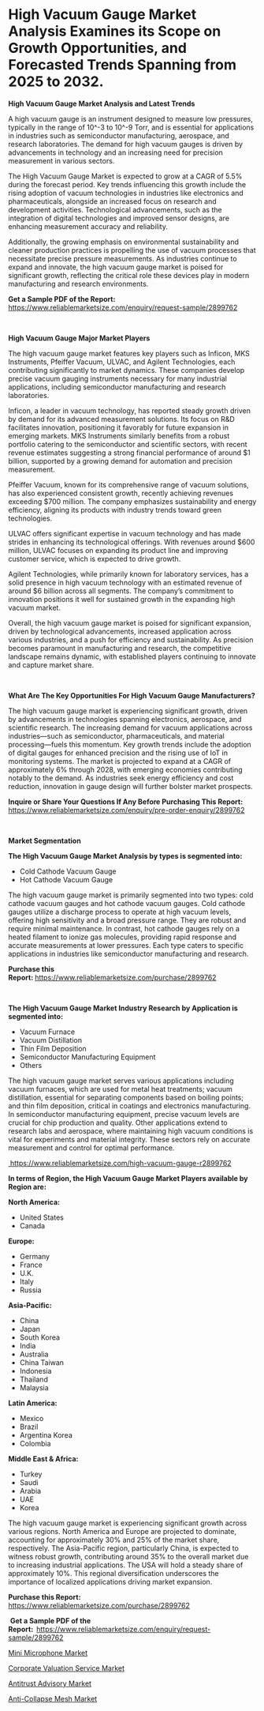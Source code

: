 <p><h1>High Vacuum Gauge Market Analysis Examines its Scope on Growth Opportunities, and Forecasted Trends Spanning from 2025 to 2032.</h1></p><p><strong>High Vacuum Gauge Market Analysis and Latest Trends</strong></p>
<p><p>A high vacuum gauge is an instrument designed to measure low pressures, typically in the range of 10^-3 to 10^-9 Torr, and is essential for applications in industries such as semiconductor manufacturing, aerospace, and research laboratories. The demand for high vacuum gauges is driven by advancements in technology and an increasing need for precision measurement in various sectors.</p><p>The High Vacuum Gauge Market is expected to grow at a CAGR of 5.5% during the forecast period. Key trends influencing this growth include the rising adoption of vacuum technologies in industries like electronics and pharmaceuticals, alongside an increased focus on research and development activities. Technological advancements, such as the integration of digital technologies and improved sensor designs, are enhancing measurement accuracy and reliability.</p><p>Additionally, the growing emphasis on environmental sustainability and cleaner production practices is propelling the use of vacuum processes that necessitate precise pressure measurements. As industries continue to expand and innovate, the high vacuum gauge market is poised for significant growth, reflecting the critical role these devices play in modern manufacturing and research environments.</p></p>
<p><strong>Get a Sample PDF of the Report:&nbsp;</strong> <a href="https://www.reliablemarketsize.com/enquiry/request-sample/2899762?utm_campaign=1103&utm_medium=2&utm_source=Github&utm_content=ia&utm_term=16032025&utm_id=high-vacuum-gauge">https://www.reliablemarketsize.com/enquiry/request-sample/2899762</a></p>
<p>&nbsp;</p>
<p><strong>High Vacuum Gauge Major Market Players</strong></p>
<p><p>The high vacuum gauge market features key players such as Inficon, MKS Instruments, Pfeiffer Vacuum, ULVAC, and Agilent Technologies, each contributing significantly to market dynamics. These companies develop precise vacuum gauging instruments necessary for many industrial applications, including semiconductor manufacturing and research laboratories.</p><p>Inficon, a leader in vacuum technology, has reported steady growth driven by demand for its advanced measurement solutions. Its focus on R&D facilitates innovation, positioning it favorably for future expansion in emerging markets. MKS Instruments similarly benefits from a robust portfolio catering to the semiconductor and scientific sectors, with recent revenue estimates suggesting a strong financial performance of around $1 billion, supported by a growing demand for automation and precision measurement.</p><p>Pfeiffer Vacuum, known for its comprehensive range of vacuum solutions, has also experienced consistent growth, recently achieving revenues exceeding $700 million. The company emphasizes sustainability and energy efficiency, aligning its products with industry trends toward green technologies.</p><p>ULVAC offers significant expertise in vacuum technology and has made strides in enhancing its technological offerings. With revenues around $600 million, ULVAC focuses on expanding its product line and improving customer service, which is expected to drive growth.</p><p>Agilent Technologies, while primarily known for laboratory services, has a solid presence in high vacuum technology with an estimated revenue of around $6 billion across all segments. The company’s commitment to innovation positions it well for sustained growth in the expanding high vacuum market.</p><p>Overall, the high vacuum gauge market is poised for significant expansion, driven by technological advancements, increased application across various industries, and a push for efficiency and sustainability. As precision becomes paramount in manufacturing and research, the competitive landscape remains dynamic, with established players continuing to innovate and capture market share.</p></p>
<p>&nbsp;</p>
<p><strong>What Are The Key Opportunities For High Vacuum Gauge Manufacturers?</strong></p>
<p><p>The high vacuum gauge market is experiencing significant growth, driven by advancements in technologies spanning electronics, aerospace, and scientific research. The increasing demand for vacuum applications across industries—such as semiconductor, pharmaceuticals, and material processing—fuels this momentum. Key growth trends include the adoption of digital gauges for enhanced precision and the rising use of IoT in monitoring systems. The market is projected to expand at a CAGR of approximately 6% through 2028, with emerging economies contributing notably to the demand. As industries seek energy efficiency and cost reduction, innovation in gauge design will further bolster market prospects.</p></p>
<p><strong>Inquire or Share Your Questions If Any Before Purchasing This Report:</strong> <a href="https://www.reliablemarketsize.com/enquiry/pre-order-enquiry/2899762?utm_campaign=1103&utm_medium=2&utm_source=Github&utm_content=ia&utm_term=16032025&utm_id=high-vacuum-gauge">https://www.reliablemarketsize.com/enquiry/pre-order-enquiry/2899762</a></p>
<p>&nbsp;</p>
<p><strong>Market Segmentation</strong></p>
<p><strong>The High Vacuum Gauge Market Analysis by types is segmented into:</strong></p>
<p><ul><li>Cold Cathode Vacuum Gauge</li><li>Hot Cathode Vacuum Gauge</li></ul></p>
<p><p>The high vacuum gauge market is primarily segmented into two types: cold cathode vacuum gauges and hot cathode vacuum gauges. Cold cathode gauges utilize a discharge process to operate at high vacuum levels, offering high sensitivity and a broad pressure range. They are robust and require minimal maintenance. In contrast, hot cathode gauges rely on a heated filament to ionize gas molecules, providing rapid response and accurate measurements at lower pressures. Each type caters to specific applications in industries like semiconductor manufacturing and research.</p></p>
<p><strong>Purchase this Report:&nbsp;</strong><a href="https://www.reliablemarketsize.com/purchase/2899762?utm_campaign=1103&utm_medium=2&utm_source=Github&utm_content=ia&utm_term=16032025&utm_id=high-vacuum-gauge">https://www.reliablemarketsize.com/purchase/2899762</a></p>
<p>&nbsp;</p>
<p><strong>The High Vacuum Gauge Market Industry Research by Application is segmented into:</strong></p>
<p><ul><li>Vacuum Furnace</li><li>Vacuum Distillation</li><li>Thin Film Deposition</li><li>Semiconductor Manufacturing Equipment</li><li>Others</li></ul></p>
<p><p>The high vacuum gauge market serves various applications including vacuum furnaces, which are used for metal heat treatments; vacuum distillation, essential for separating components based on boiling points; and thin film deposition, critical in coatings and electronics manufacturing. In semiconductor manufacturing equipment, precise vacuum levels are crucial for chip production and quality. Other applications extend to research labs and aerospace, where maintaining high vacuum conditions is vital for experiments and material integrity. These sectors rely on accurate measurement and control for optimal performance.</p></p>
<p><a href="https://www.reliablemarketsize.com/high-vacuum-gauge-r2899762?utm_campaign=1103&utm_medium=2&utm_source=Github&utm_content=ia&utm_term=16032025&utm_id=high-vacuum-gauge">&nbsp;https://www.reliablemarketsize.com/high-vacuum-gauge-r2899762</a></p>
<p><strong>In terms of Region, the High Vacuum Gauge Market Players available by Region are:</strong></p>
<p>
    <p> <strong> North America: </strong>
        <ul>
            <li>United States</li>
            <li>Canada</li>
        </ul>
        </p> 
    <p> <strong> Europe: </strong>
        <ul>
            <li>Germany</li>
            <li>France</li>
            <li>U.K.</li>
            <li>Italy</li>
            <li>Russia</li>
        </ul>
        </p> 
    <p> <strong> Asia-Pacific: </strong>
        <ul>
            <li>China</li>
            <li>Japan</li>
            <li>South Korea</li>
            <li>India</li>
            <li>Australia</li>
            <li>China Taiwan</li>
            <li>Indonesia</li>
            <li>Thailand</li>
            <li>Malaysia</li>
        </ul>
        </p> 
    <p> <strong> Latin America: </strong>
        <ul>
            <li>Mexico</li>
            <li>Brazil</li>
            <li>Argentina Korea</li>
            <li>Colombia</li>
        </ul>
        </p> 
    <p> <strong> Middle East & Africa: </strong>
        <ul>
            <li>Turkey</li>
            <li>Saudi</li>
            <li>Arabia</li>
            <li>UAE</li>
            <li>Korea</li>
        </ul>
    </p>
    </p>
<p><p>The high vacuum gauge market is experiencing significant growth across various regions. North America and Europe are projected to dominate, accounting for approximately 30% and 25% of the market share, respectively. The Asia-Pacific region, particularly China, is expected to witness robust growth, contributing around 35% to the overall market due to increasing industrial applications. The USA will hold a steady share of approximately 10%. This regional diversification underscores the importance of localized applications driving market expansion.</p></p>
<p><strong>Purchase this Report: </strong><a href="https://www.reliablemarketsize.com/purchase/2899762?utm_campaign=1103&utm_medium=2&utm_source=Github&utm_content=ia&utm_term=16032025&utm_id=high-vacuum-gauge">https://www.reliablemarketsize.com/purchase/2899762</a></p>
<p>&nbsp;<strong>Get a Sample PDF of the Report:&nbsp;&nbsp;</strong><a href="https://www.reliablemarketsize.com/enquiry/request-sample/2899762?utm_campaign=1103&utm_medium=2&utm_source=Github&utm_content=ia&utm_term=16032025&utm_id=high-vacuum-gauge">https://www.reliablemarketsize.com/enquiry/request-sample/2899762</a></p>
<p><strong></strong></p>
<p><p><a href="https://github.com/maikefelanc3/Market-Research-Report-List-1/blob/main/mini-microphone-market.md?utm_campaign=1103&utm_medium=2&utm_source=Github&utm_content=ia&utm_term=16032025&utm_id=high-vacuum-gauge">Mini Microphone Market</a></p><p><a href="https://github.com/shiahbuyerin/Market-Research-Report-List-1/blob/main/corporate-valuation-service-market.md?utm_campaign=1103&utm_medium=2&utm_source=Github&utm_content=ia&utm_term=16032025&utm_id=high-vacuum-gauge">Corporate Valuation Service Market</a></p><p><a href="https://github.com/gdfhhhj/Market-Research-Report-List-7/blob/main/antitrust-advisory-market.md?utm_campaign=1103&utm_medium=2&utm_source=Github&utm_content=ia&utm_term=16032025&utm_id=high-vacuum-gauge">Antitrust Advisory Market</a></p><p><a href="https://github.com/fahieraudau9/Market-Research-Report-List-1/blob/main/anti-collapse-mesh-market.md?utm_campaign=1103&utm_medium=2&utm_source=Github&utm_content=ia&utm_term=16032025&utm_id=high-vacuum-gauge">Anti-Collapse Mesh Market</a></p></p>